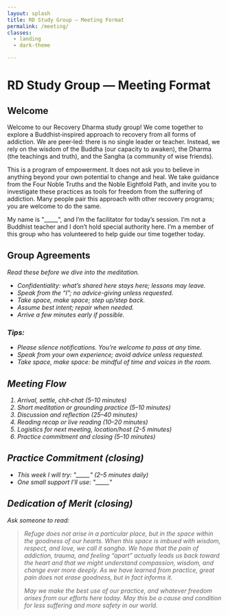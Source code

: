 ```yaml
---
layout: splash
title: RD Study Group — Meeting Format
permalink: /meeting/
classes:
  - landing
  - dark-theme

---
```


# RD Study Group — Meeting Format

## Welcome

Welcome to our Recovery Dharma study group! We come together to explore a Buddhist‑inspired approach to recovery from all forms of addiction. We are peer‑led: there is no single leader or teacher. Instead, we rely on the wisdom of the Buddha (our capacity to awaken), the Dharma (the teachings and truth), and the Sangha (a community of wise friends).

This is a program of empowerment. It does not ask you to believe in anything beyond your own potential to change and heal. We take guidance from the Four Noble Truths and the Noble Eightfold Path, and invite you to investigate these practices as tools for freedom from the suffering of addiction. Many people pair this approach with other recovery programs; you are welcome to do the same.

My name is "_____", and I’m the facilitator for today’s session. I’m not a Buddhist teacher and I don’t hold special authority here. I’m a member of this group who has volunteered to help guide our time together today.

## Group Agreements
<i>Read these before we dive into the meditation.<i>
- Confidentiality: what’s shared here stays here; lessons may leave.
- Speak from the “I”; no advice-giving unless requested.
- Take space, make space; step up/step back.
- Assume best intent; repair when needed.
- Arrive a few minutes early if possible.

### Tips:
- Please silence notifications. You’re welcome to pass at any time.
- Speak from your own experience; avoid advice unless requested.
- Take space, make space: be mindful of time and voices in the room.

## Meeting Flow
1. Arrival, settle, chit‑chat (5–10 minutes)
2. Short meditation or grounding practice (5–10 minutes)
3. Discussion and reflection (25–40 minutes)
4. Reading recap or live reading (10–20 minutes)
5. Logistics for next meeting, location/host (2-5 minutes)
6. Practice commitment and closing (5–10 minutes)


## Practice Commitment (closing)

- This week I will try: "_____" (2–5 minutes daily)
- One small support I’ll use: "_____"

## Dedication of Merit (closing)
<i>Ask someone to read:<i>
> Refuge does not arise in a particular place, but in the space within the goodness of our hearts. When this space is imbued with wisdom, respect, and love, we call it sangha. We hope that the pain of addiction, trauma, and feeling “apart” actually leads us back toward the heart and that we might understand compassion, wisdom, and change ever more deeply. As we have learned from practice, great pain does not erase goodness, but in fact informs it.
>
> May we make the best use of our practice, and whatever freedom arises from our efforts here today. May this be a cause and condition for less suffering and more safety in our world.

